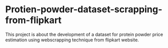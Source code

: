 # Protien-powder-dataset-scrapping-from-flipkart
This project is about the development of a dataset for protein powder price estimation using webscrapping technique from flipkart website.
